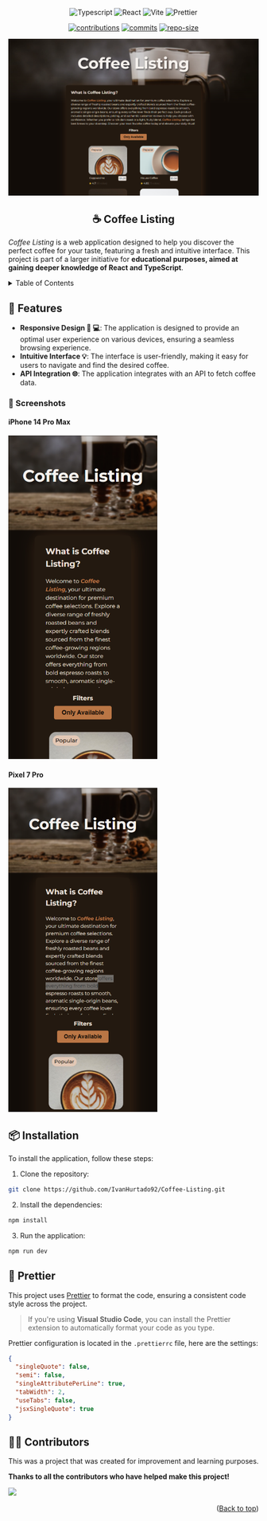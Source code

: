 <a name="readme-top"></a>

<div align="center">

![Typescript][typescript]
![React][react]
![Vite][vite]
![Prettier][prettier]

[![contributions][contributions]](https://github.com/IvanHurtado92/Coffee-Listing/graphs/contributors)
[![commits][commits]](https://github.com/IvanHurtado92/Coffee-Listing/commits)
[![repo-size][repo-size]](https://github.com/IvanHurtado92/Coffee-Listing)

<img src="./static/Macbook-Air-1559x975.png" alt="Coffee Listing">

## ☕ Coffee Listing

<p align="left">
<em>Coffee Listing</em> is a web application designed to help you discover the perfect coffee for your taste, featuring a fresh and intuitive interface. This project is part of a larger initiative for <strong>educational purposes, aimed at gaining deeper knowledge of React and TypeScript</strong>.
</p>

</div>

<details>
	<summary>Table of Contents</summary>

- [☕ Coffee Listing](#-coffee-listing)
- [🚀 Features](#-features)
  - [📸 Screenshots](#-screenshots)
    - [iPhone 14 Pro Max](#iphone-14-pro-max)
    - [Pixel 7 Pro](#pixel-7-pro)
- [📦 Installation](#-installation)
- [💅 Prettier](#-prettier)
- [👨‍💻 Contributors](#-contributors)

</details>

## 🚀 Features

- **Responsive Design 📱 💻**: The application is designed to provide an optimal user experience on various devices, ensuring a seamless browsing experience.
- **Intuitive Interface 💡**: The interface is user-friendly, making it easy for users to navigate and find the desired coffee.
- **API Integration 🌐**: The application integrates with an API to fetch coffee data.

### 📸 Screenshots

#### iPhone 14 Pro Max
<img src="./static/iPhone-14-Pro-Max-430x932.png" alt="Iphone 14" width="300px">

#### Pixel 7 Pro
<img src="./static/Pixel-7-Pro-480x1040.png" alt="Pixel 7 Pro" width="300px">

## 📦 Installation

To install the application, follow these steps:

1. Clone the repository:

```bash
git clone https://github.com/IvanHurtado92/Coffee-Listing.git
```

2. Install the dependencies:

```bash
npm install
```

3. Run the application:

```bash
npm run dev
```

## 💅 Prettier

This project uses [Prettier](https://prettier.io/) to format the code, ensuring a consistent code style across the project.

> If you're using **Visual Studio Code**, you can install the Prettier extension to automatically format your code as you type.

Prettier configuration is located in the `.prettierrc` file, here are the settings:

```json
{
  "singleQuote": false,
  "semi": false,
  "singleAttributePerLine": true,
  "tabWidth": 2,
  "useTabs": false,
  "jsxSingleQuote": true
}
```

## 👨‍💻 Contributors

This was a project that was created for improvement and learning purposes.

**Thanks to all the contributors who have helped make this project!**

<a href="https://github.com/MauriRiver345/WhatDoesItMean/graphs/contributors">
  <img src="https://contrib.rocks/image?repo=MauriRiver345/WhatDoesItMean" />
</a>

<p align="right">(<a href="#readme-top">Back to top</a>)</p>

[contributions]: https://img.shields.io/github/contributors/MauriRiver345/WhatDoesItMean?style=for-the-badge
[commits]: https://img.shields.io/github/commit-activity/t/MauriRiver345/WhatDoesItMean?style=for-the-badge
[repo-size]: https://img.shields.io/github/repo-size/MauriRiver345/WhatDoesItMean?style=for-the-badge
[typescript]: https://img.shields.io/badge/Typescript-blue?style=for-the-badge&logo=Typescript&logoColor=white
[react]: https://img.shields.io/badge/React-blue?style=for-the-badge&logo=React&logoColor=white
[vite]: https://img.shields.io/badge/Vite-8A2BE2?style=for-the-badge&logo=Vite&logoColor=white
[prettier]:https://img.shields.io/badge/Prettier-blue?style=for-the-badge&logo=Prettier&logoColor=white
